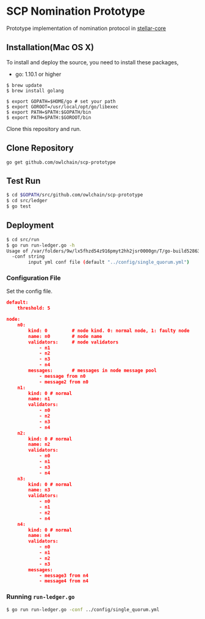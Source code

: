 # SCP Nomination Prototype

Prototype implementation of nomination protocol in [stellar-core](https://github.com/stellar/stellar-core)

## Installation(Mac OS X)

To install and deploy the source, you need to install these packages,

 - go: 1.10.1 or higher

 ```
 $ brew update
 $ brew install golang

 $ export GOPATH=$HOME/go # set your path
 $ export GOROOT=/usr/local/opt/go/libexec
 $ export PATH=$PATH:$GOPATH/bin
 $ export PATH=$PATH:$GOROOT/bin
 ```

Clone this repository and run.

## Clone Repository

```
go get github.com/owlchain/scp-prototype
```

## Test Run

```sh
$ cd $GOPATH/src/github.com/owlchain/scp-prototype
$ cd src/ledger
$ go test
```

## Deployment

```sh
$ cd src/run
$ go run run-ledger.go -h
Usage of /var/folders/9w/lx5fhzd54z916pmyt2hh2jsr0000gn/T/go-build528634220/b001/exe/run-ledger:
  -conf string
    	input yml conf file (default "../config/single_quorum.yml")
```

### Configuration File

Set the config file.
```json
default:
    threshold: 5

node:
    n0:
        kind: 0         # node kind. 0: normal node, 1: faulty node
        name: n0        # node name
        validators:     # node validators
            - n1
            - n2
            - n3
            - n4
        messages:       # messages in node message pool
            - message from n0
            - message2 from n0
    n1:
        kind: 0 # normal
        name: n1
        validators:
            - n0
            - n2
            - n3
            - n4
    n2:
        kind: 0 # normal
        name: n2
        validators:
            - n0
            - n1
            - n3
            - n4
    n3:
        kind: 0 # normal
        name: n3
        validators:
            - n0
            - n1
            - n2
            - n4
    n4:
        kind: 0 # normal
        name: n4
        validators:
            - n0
            - n1
            - n2
            - n3
        messages:
            - message3 from n4
            - message4 from n4
```

### Running `run-ledger.go`

```sh
$ go run run-ledger.go -conf ../config/single_quorum.yml
```
